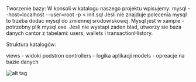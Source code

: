 Tworzenie bazy:
W konsoli w katalogu naszego projektu wpisujemy: mysql --host=localhost --user=root -p < init.sql
Jesli nie znajduje polecenia mysql to trzeba dodac mysql do zmiennej srodowiskowej. Mysql jest w xampie - potrzebny plik mysql.exe.
Jesli nie wystapi zaden blad, utworzy sie baza danych cantor z tabelami: users, wallets i transactionHistory.

Struktura katalogów:

views - widoki podstron
controllers - logika aplikacji
models - opreacje na bazie danych

![alt tag](https://user-images.githubusercontent.com/22130117/33186543-8e07da64-d08a-11e7-9ae6-94d1d5aeece4.png)

